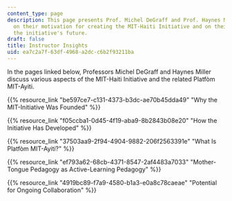 ```yaml
---
content_type: page
description: This page presents Prof. Michel DeGraff and Prof. Haynes Miller's reflections
  on their motivation for creating the MIT-Haiti Initiative and on their vision for
  the initiative's future.
draft: false
title: Instructor Insights
uid: ea7c2a7f-63df-4968-a2dc-c6b2f93211ba
---
```

In the pages linked below, Professors Michel DeGraff and Haynes Miller discuss various aspects of the MIT-Haiti Initiative and the related Platfòm MIT-Ayiti.

{{% resource_link "be597ce7-c131-4373-b3dc-ae70b45dda49" "Why the MIT-Initiative Was Founded" %}}

{{% resource_link "f05ccba1-0d45-4f19-aba9-8b2843b08e20" "How the Initiative Has Developed" %}}

{{% resource_link "37503aa9-2f94-4904-9882-206f2563391e" "What Is Platfòm MIT-Ayiti?" %}}

{{% resource_link "ef793a62-68cb-4371-8547-2af4483a7033" "Mother-Tongue Pedagogy as Active-Learning Pedagogy" %}}

{{% resource_link "4919bc89-f7a9-4580-b1a3-e0a8c78caeae" "Potential for Ongoing Collaboration" %}}